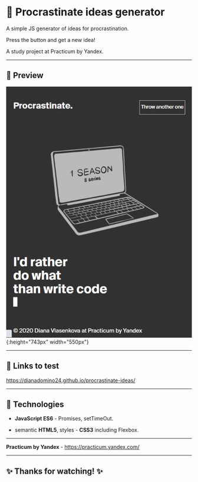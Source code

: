 # :large_blue_circle: Procrastinate ideas generator

A simple JS generator of ideas for procrastination.

Press the button and get a new idea!

A study project at Practicum by Yandex.

---

## :mag_right: Preview

![Preview](./procrast-gif.gif){:height="743px" width="550px"}

---

## :link: Links to test

https://dianadomino24.github.io/procrastinate-ideas/

---

## :rocket: Technologies

-   **JavaScript ES6** - Promises, setTimeOut.

-   semantic **HTML5**, styles - **CSS3** including Flexbox.

---

**Practicum by Yandex** - https://practicum.yandex.com/

---

## :sparkles: Thanks for watching! :sparkles:
